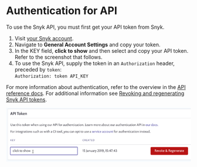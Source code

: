 # Authentication for API

To use the Snyk API, you must first get your API token from Snyk.

1. Visit [your Snyk account](https://app.snyk.io/account).
2. Navigate to **General Account Settings** and copy your token.
3. In the KEY field, **click to show** and then select and copy your API token. Refer to the screenshot that follows.
4. To use the Snyk API, supply the token in an `Authorization` header, preceded by `token`:  \
   `Authorization: token API_KEY`

For more information about authentication, refer to the overview in the [API reference docs](https://apidocs.snyk.io/). For additional information see [Revoking and regenerating Snyk API tokens](revoking-and-regenerating-snyk-api-tokens.md).

![Get API token](<../../.gitbook/assets/uuid-8d94edf8-b42b-e5b3-ada1-e157d18ff884-en (1) (2) (2) (1) (1) (1) (1) (1) (1) (1) (1) (1) (1) (1) (1) (1) (1) (1) (1) (1) (1) (1) (1) (15).png>)
